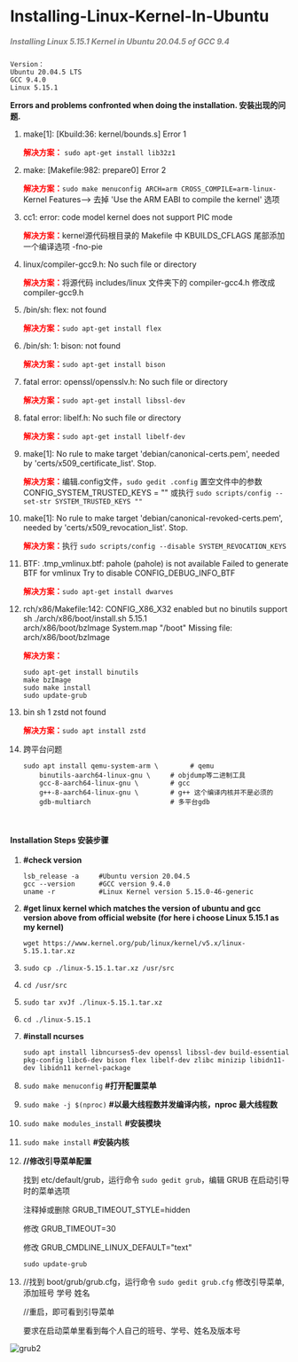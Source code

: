 # Installing-Linux-Kernel-In-Ubuntu
#####  <span style="color:grey;">*Installing Linux 5.15.1 Kernel in Ubuntu 20.04.5 of GCC 9.4*</span>

```shell
Version：
Ubuntu 20.04.5 LTS
GCC 9.4.0 
Linux 5.15.1
```



**Errors and problems confronted when doing the installation. 安装出现的问题.**

1. make[1]: [Kbuild:36: kernel/bounds.s] Error 1

   <span style="color:red;">**解决方案：**</span> ```sudo apt-get install lib32z1```

2. make: [Makefile:982: prepare0] Error 2

   <span style="color:red;">**解决方案：**</span>```sudo make menuconfig ARCH=arm CROSS_COMPILE=arm-linux-```
   	                Kernel Features--> 去掉 'Use the ARM  EABI to compile the kernel' 选项

3. cc1: error: code model kernel does not support PIC mode

   <span style="color:red;">**解决方案：**</span>kernel源代码根目录的 Makefile 中 KBUILDS_CFLAGS 尾部添加一个编译选项 -fno-pie

4. linux/compiler-gcc9.h: No such file or directory

   <span style="color:red;">**解决方案：**</span>将源代码 includes/linux 文件夹下的 compiler-gcc4.h 修改成 compiler-gcc9.h

5. /bin/sh: flex: not found

   <span style="color:red;">**解决方案：**</span>```sudo apt-get install flex```

6. /bin/sh: 1: bison: not found

   <span style="color:red;">**解决方案：**</span>```sudo apt-get install bison```

7. fatal error: openssl/opensslv.h: No such file or directory

   <span style="color:red;">**解决方案：**</span>```sudo apt-get install libssl-dev```

8. fatal error: libelf.h: No such file or directory

   <span style="color:red;">**解决方案：**</span>```sudo apt-get install libelf-dev```

9. make[1]: No rule to make target 'debian/canonical-certs.pem', needed by 'certs/x509_certificate_list'.  Stop.

   <span style="color:red;">**解决方案：**</span>编辑.config文件，```sudo gedit .config```
   	               置空文件中的参数 CONFIG_SYSTEM_TRUSTED_KEYS = ""
   	               或执行 ```sudo scripts/config --set-str SYSTEM_TRUSTED_KEYS ""```

10. make[1]: No rule to make target 'debian/canonical-revoked-certs.pem', needed by 'certs/x509_revocation_list'.  Stop.

    <span style="color:red;">**解决方案：**</span>执行 ```sudo scripts/config --disable SYSTEM_REVOCATION_KEYS```

11. BTF: .tmp_vmlinux.btf: pahole (pahole) is not available
    Failed to generate BTF for vmlinux
    Try to disable CONFIG_DEBUG_INFO_BTF

    <span style="color:red;">**解决方案：**</span>```sudo apt-get install dwarves```
          

12. rch/x86/Makefile:142: CONFIG_X86_X32 enabled but no binutils support
    sh ./arch/x86/boot/install.sh 5.15.1 \
    arch/x86/boot/bzImage System.map "/boot"
    Missing file: arch/x86/boot/bzImage  

    <span style="color:red;">**解决方案：**</span> 

    ```shell
    sudo apt-get install binutils     
    make bzImage
    sudo make install
    sudo update-grub
    ```

    

13. bin sh 1 zstd not found

    <span style="color:red;">**解决方案：**</span>```sudo apt install zstd```

14. 跨平台问题

    ```shell
    sudo apt install qemu-system-arm \        # qemu
    	binutils-aarch64-linux-gnu \     # objdump等二进制工具
    	gcc-8-aarch64-linux-gnu \        # gcc
    	g++-8-aarch64-linux-gnu \        # g++ 这个编译内核并不是必须的
    	gdb-multiarch                    # 多平台gdb 
    ```

    ​      

    

#### **Installation Steps 安装步骤**

1. **#check version**

   ```shell
   lsb_release -a     #Ubuntu version 20.04.5
   gcc --version      #GCC version 9.4.0
   uname -r           #Linux Kernel version 5.15.0-46-generic
   ```

2. **#get linux kernel which matches the version of ubuntu and gcc version above from official website (for here i choose Linux 5.15.1 as my kernel)**

   ```wget https://www.kernel.org/pub/linux/kernel/v5.x/linux-5.15.1.tar.xz```

3. ```sudo cp ./linux-5.15.1.tar.xz /usr/src```

4. ```cd /usr/src```

5. ```sudo tar xvJf ./linux-5.15.1.tar.xz```

6. ```cd ./linux-5.15.1```

7. **#install ncurses**

   ```sudo apt install libncurses5-dev openssl libssl-dev build-essential pkg-config libc6-dev bison flex libelf-dev zlibc minizip libidn11-dev libidn11 kernel-package```

8. ```sudo make menuconfig```  **#打开配置菜单**

9. ```sudo make -j $(nproc)```    **#以最大线程数并发编译内核，nproc 最大线程数**

10. ```sudo make modules_install```   **#安装模块** 

11. ```sudo make install```   **#安装内核**

12. **//修改引导菜单配置**

    找到 etc/default/grub，运行命令 ```sudo gedit grub```，编辑 GRUB 在启动引导时的菜单选项

    注释掉或删除 GRUB_TIMEOUT_STYLE=hidden

    修改 GRUB_TIMEOUT=30

    修改 GRUB_CMDLINE_LINUX_DEFAULT="text" 

    ```sudo update-grub```

13. //找到 boot/grub/grub.cfg，运行命令 ```sudo gedit grub.cfg``` 修改引导菜单, 添加班号 学号 姓名 

    //重启，即可看到引导菜单

    要求在启动菜单里看到每个人自己的班号、学号、姓名及版本号

![grub2](README/grub2.png)

